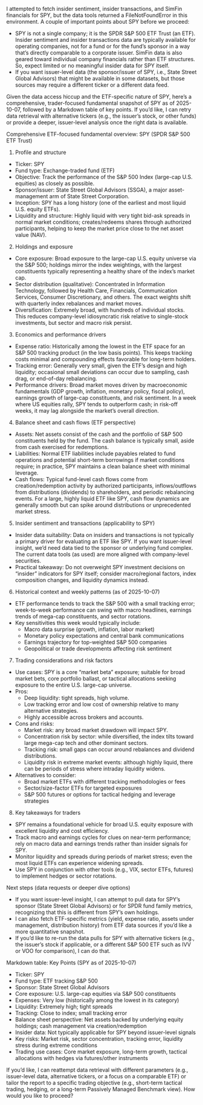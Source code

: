 I attempted to fetch insider sentiment, insider transactions, and SimFin financials for SPY, but the data tools returned a FileNotFoundError in this environment. A couple of important points about SPY before we proceed:

- SPY is not a single company; it is the SPDR S&P 500 ETF Trust (an ETF). Insider sentiment and insider transactions data are typically available for operating companies, not for a fund or for the fund’s sponsor in a way that’s directly comparable to a corporate issuer. SimFin data is also geared toward individual company financials rather than ETF structures. So, expect limited or no meaningful insider data for SPY itself.
- If you want issuer-level data (the sponsor/issuer of SPY, i.e., State Street Global Advisors) that might be available in some datasets, but those sources may require a different ticker or a different data feed.

Given the data access hiccup and the ETF-specific nature of SPY, here’s a comprehensive, trader-focused fundamental snapshot of SPY as of 2025-10-07, followed by a Markdown table of key points. If you’d like, I can retry data retrieval with alternative tickers (e.g., the issuer’s stock, or other funds) or provide a deeper, issuer-level analysis once the right data is available.

Comprehensive ETF-focused fundamental overview: SPY (SPDR S&P 500 ETF Trust)

1) Profile and structure
- Ticker: SPY
- Fund type: Exchange-traded fund (ETF)
- Objective: Track the performance of the S&P 500 Index (large-cap U.S. equities) as closely as possible.
- Sponsor/issuer: State Street Global Advisors (SSGA), a major asset-management arm of State Street Corporation.
- Inception: SPY has a long history (one of the earliest and most liquid U.S. equity ETFs).
- Liquidity and structure: Highly liquid with very tight bid-ask spreads in normal market conditions; creates/redeems shares through authorized participants, helping to keep the market price close to the net asset value (NAV).

2) Holdings and exposure
- Core exposure: Broad exposure to the large-cap U.S. equity universe via the S&P 500; holdings mirror the index weightings, with the largest constituents typically representing a healthy share of the index’s market cap.
- Sector distribution (qualitative): Concentrated in Information Technology, followed by Health Care, Financials, Communication Services, Consumer Discretionary, and others. The exact weights shift with quarterly index rebalances and market moves.
- Diversification: Extremely broad, with hundreds of individual stocks. This reduces company-level idiosyncratic risk relative to single-stock investments, but sector and macro risk persist.

3) Economics and performance drivers
- Expense ratio: Historically among the lowest in the ETF space for an S&P 500 tracking product (in the low basis points). This keeps tracking costs minimal and compounding effects favorable for long-term holders.
- Tracking error: Generally very small, given the ETF’s design and high liquidity; occasional small deviations can occur due to sampling, cash drag, or end-of-day rebalancing.
- Performance drivers: Broad market moves driven by macroeconomic fundamentals (GDP growth, inflation, monetary policy, fiscal policy), earnings growth of large-cap constituents, and risk sentiment. In a week where US equities rally, SPY tends to outperform cash; in risk-off weeks, it may lag alongside the market’s overall direction.

4) Balance sheet and cash flows (ETF perspective)
- Assets: Net assets consist of the cash and the portfolio of S&P 500 constituents held by the fund. The cash balance is typically small, aside from cash exercised for redemptions.
- Liabilities: Normal ETF liabilities include payables related to fund operations and potential short-term borrowings if market conditions require; in practice, SPY maintains a clean balance sheet with minimal leverage.
- Cash flows: Typical fund-level cash flows come from creation/redemption activity by authorized participants, inflows/outflows from distributions (dividends) to shareholders, and periodic rebalancing events. For a large, highly liquid ETF like SPY, cash flow dynamics are generally smooth but can spike around distributions or unprecedented market stress.

5) Insider sentiment and transactions (applicability to SPY)
- Insider data suitability: Data on insiders and transactions is not typically a primary driver for evaluating an ETF like SPY. If you want issuer-level insight, we’d need data tied to the sponsor or underlying fund complex. The current data tools (as used) are more aligned with company-level securities.
- Practical takeaway: Do not overweight SPY investment decisions on “insider” indicators for SPY itself; consider macro/regional factors, index composition changes, and liquidity dynamics instead.

6) Historical context and weekly patterns (as of 2025-10-07)
- ETF performance tends to track the S&P 500 with a small tracking error; week-to-week performance can swing with macro headlines, earnings trends of mega-cap constituents, and sector rotations.
- Key sensitivities this week would typically include:
  - Macro data surprise (growth, inflation, labor market)
  - Monetary policy expectations and central bank communications
  - Earnings trajectory for top-weighted S&P 500 companies
  - Geopolitical or trade developments affecting risk sentiment

7) Trading considerations and risk factors
- Use cases: SPY is a core “market beta” exposure; suitable for broad market bets, core portfolio ballast, or tactical allocations seeking exposure to the entire U.S. large-cap universe.
- Pros:
  - Deep liquidity: tight spreads, high volume.
  - Low tracking error and low cost of ownership relative to many alternative strategies.
  - Highly accessible across brokers and accounts.
- Cons and risks:
  - Market risk: any broad market drawdown will impact SPY.
  - Concentration risk by sector: while diversified, the index tilts toward large mega-cap tech and other dominant sectors.
  - Tracking risk: small gaps can occur around rebalances and dividend distributions.
  - Liquidity risk in extreme market events: although highly liquid, there can be periods of stress where intraday liquidity widens.
- Alternatives to consider:
  - Broad market ETFs with different tracking methodologies or fees
  - Sector/size-factor ETFs for targeted exposures
  - S&P 500 futures or options for tactical hedging and leverage strategies

8) Key takeaways for traders
- SPY remains a foundational vehicle for broad U.S. equity exposure with excellent liquidity and cost efficiency.
- Track macro and earnings cycles for clues on near-term performance; rely on macro data and earnings trends rather than insider signals for SPY.
- Monitor liquidity and spreads during periods of market stress; even the most liquid ETFs can experience widening spreads.
- Use SPY in conjunction with other tools (e.g., VIX, sector ETFs, futures) to implement hedges or sector rotations.

Next steps (data requests or deeper dive options)
- If you want issuer-level insight, I can attempt to pull data for SPY’s sponsor (State Street Global Advisors) or for SPDR fund family metrics, recognizing that this is different from SPY’s own holdings.
- I can also fetch ETF-specific metrics (yield, expense ratio, assets under management, distribution history) from ETF data sources if you’d like a more quantitative snapshot.
- If you’d like to re-run the data pulls for SPY with alternative tickers (e.g., the issuer’s stock if applicable, or a different S&P 500 ETF such as IVV or VOO for comparison), I can do that.

Markdown table: Key Points (SPY as of 2025-10-07)
- Ticker: SPY
- Fund type: ETF tracking S&P 500
- Sponsor: State Street Global Advisors
- Core exposure: U.S. large-cap equities via S&P 500 constituents
- Expenses: Very low (historically among the lowest in its category)
- Liquidity: Extremely high; tight spreads
- Tracking: Close to index; small tracking error
- Balance sheet perspective: Net assets backed by underlying equity holdings; cash management via creation/redemption
- Insider data: Not typically applicable for SPY beyond issuer-level signals
- Key risks: Market risk, sector concentration, tracking error, liquidity stress during extreme conditions
- Trading use cases: Core market exposure, long-term growth, tactical allocations with hedges via futures/other instruments

If you’d like, I can reattempt data retrieval with different parameters (e.g., issuer-level data, alternative tickers, or a focus on a comparable ETF) or tailor the report to a specific trading objective (e.g., short-term tactical trading, hedging, or a long-term Passively Managed Benchmark view). How would you like to proceed?